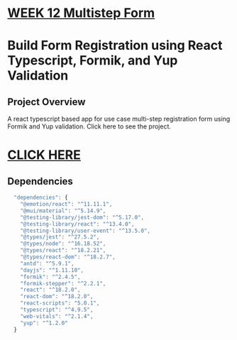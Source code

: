 # [WEEK 12 Multistep Form](https://week12multistepform.netlify.app/)

# Build Form Registration using React Typescript, Formik, and Yup Validation

## Project Overview
A react typescript based app for use case multi-step registration form using Formik and Yup validation. Click here to see the project.

# [CLICK HERE](https://week12multistepform.netlify.app/)

## Dependencies
```javascript
  "dependencies": {
    "@emotion/react": "^11.11.1",
    "@mui/material": "^5.14.9",
    "@testing-library/jest-dom": "^5.17.0",
    "@testing-library/react": "^13.4.0",
    "@testing-library/user-event": "^13.5.0",
    "@types/jest": "^27.5.2",
    "@types/node": "^16.18.52",
    "@types/react": "^18.2.21",
    "@types/react-dom": "^18.2.7",
    "antd": "^5.9.1",
    "dayjs": "^1.11.10",
    "formik": "^2.4.5",
    "formik-stepper": "^2.2.1",
    "react": "^18.2.0",
    "react-dom": "^18.2.0",
    "react-scripts": "5.0.1",
    "typescript": "^4.9.5",
    "web-vitals": "^2.1.4",
    "yup": "^1.2.0"
  }
```



